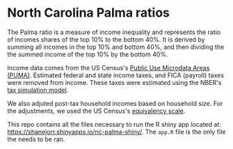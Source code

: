 # North Carolina Palma ratios

The Palma ratio is a measure of income inequality and represents the ratio of incomes shares of the top 10% to the bottom 40%. It is derived by summing all incomes in the top 10% and bottom 40%, and then dividing the the summed income of the top 10% by the bottom 40%.

Income data comes from the US Census's [Public Use Microdata Areas (PUMA)](https://www.census.gov/programs-surveys/acs/data/pums.html). Estimated federal and state income taxes, and FICA (payroll) taxes were removed from income. These taxes were estimated using the NBER's [tax simulation model](https://users.nber.org/~taxsim/taxsim27/).

We also adjuted post-tax household incomes based on household size. For the adjustments, we used the US Census's [equivalency scale](https://www.census.gov/topics/income-poverty/income-inequality/about/metrics/equivalence.html).

This repo contains all the files necessary to run the R shiny app located at: https://shanejorr.shinyapps.io/nc-palma-shiny/.  The `app.R` file is the only file the needs to be ran.
